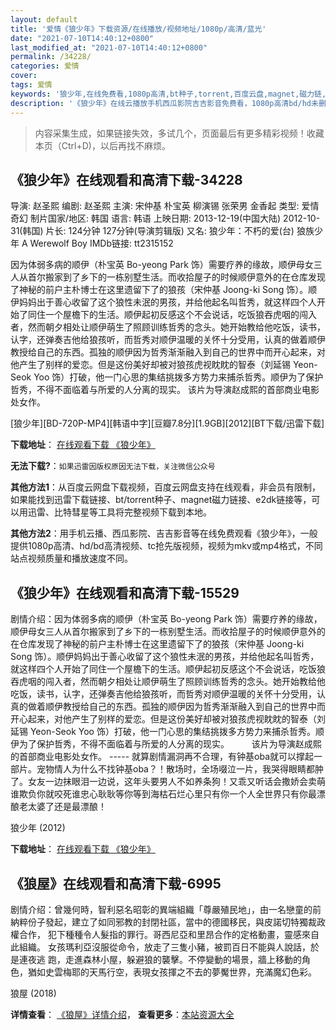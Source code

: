 ```yaml
---
layout: default
title: '爱情《狼少年》下载资源/在线播放/视频地址/1080p/高清/蓝光'
date: "2021-07-10T14:40:12+0800"
last_modified_at: "2021-07-10T14:40:12+0800"
permalink: /34228/
categories: 爱情
cover:
tags: 爱情
keywords: '狼少年,在线免费看,1080p高清,bt种子,torrent,百度云盘,magnet,磁力链,迅雷下载资源'
description: '《狼少年》在线云播放手机西瓜影院吉吉影音免费看，1080p高清bd/hd未删减完整版和tc抢先枪版，mkv/mp4格式，附带bt/torrent种子、magnet/磁力链、百度云盘、网盘资源迅雷下载链接'
---
```


>内容采集生成，如果链接失效，多试几个，页面最后有更多精彩视频！收藏本页（Ctrl+D)，以后再找不麻烦。


## 《狼少年》在线观看和高清下载-34228

导演: 赵圣熙 编剧: 赵圣熙 主演: 宋仲基 朴宝英 柳演锡 张荣男 金香起 类型: 爱情 奇幻 制片国家/地区: 韩国 语言: 韩语 上映日期: 2013-12-19(中国大陆) 2012-10-31(韩国) 片长: 124分钟 127分钟(导演剪辑版) 又名: 狼少年：不朽的爱(台) 狼族少年 A Werewolf Boy IMDb链接: tt2315152

因为体弱多病的顺伊（朴宝英 Bo-yeong Park 饰）需要疗养的缘故，顺伊母女三人从首尔搬家到了乡下的一栋别墅生活。而收拾屋子的时候顺伊意外的在仓库发现了神秘的前户主朴博士在这里遗留下了的狼孩（宋仲基 Joong-ki Song 饰）。顺伊妈妈出于善心收留了这个狼性未泯的男孩，并给他起名叫哲秀，就这样四个人开始了同住一个屋檐下的生活。顺伊起初反感这个不会说话，吃饭狼吞虎咽的闯入者，然而朝夕相处让顺伊萌生了照顾训练哲秀的念头。她开始教给他吃饭，读书，认字，还弹奏吉他给狼孩听，而哲秀对顺伊温暖的关怀十分受用，认真的做着顺伊教授给自己的东西。孤独的顺伊因为哲秀渐渐融入到自己的世界中而开心起来，对他产生了别样的爱恋。但是这份美好却被对狼孩虎视眈眈的智泰（刘延锡 Yeon-Seok Yoo 饰）打破，他一门心思的集结挑拨多方势力来捕杀哲秀。顺伊为了保护哲秀，不得不面临着与所爱的人分离的现实。 该片为导演赵成熙的首部商业电影处女作。


[狼少年][BD-720P-MP4][韩语中字][豆瓣7.8分][1.9GB][2012][BT下载/迅雷下载]

**下载地址**： [在线观看下载 《狼少年》](https://www.btdx8.com/torrent/a_werewolf_boy_2012.html) 


**无法下载?**：`如果迅雷因版权原因无法下载，关注微信公众号 `

**其他方法1**：从百度云网盘下载视频，百度云网盘支持在线观看，非会员有限制，如果能找到迅雷下载链接、bt/torrent种子、magnet磁力链接、e2dk链接等，可以用迅雷、比特彗星等工具将完整视频下载到本地。

**其他方法2**：用手机云播、西瓜影院、吉吉影音等在线免费观看《狼少年》，一般提供1080p高清、hd/bd高清视频、tc抢先版视频，视频为mkv或mp4格式，不同站点视频质量和播放速度不同。


## 《狼少年》在线观看和高清下载-15529

剧情介绍：因为体弱多病的顺伊（朴宝英 Bo-yeong Park 饰）需要疗养的缘故，顺伊母女三人从首尔搬家到了乡下的一栋别墅生活。而收拾屋子的时候顺伊意外的在仓库发现了神秘的前户主朴博士在这里遗留下了的狼孩（宋仲基 Joong-ki Song 饰）。顺伊妈妈出于善心收留了这个狼性未泯的男孩，并给他起名叫哲秀，就这样四个人开始了同住一个屋檐下的生活。顺伊起初反感这个不会说话，吃饭狼吞虎咽的闯入者，然而朝夕相处让顺伊萌生了照顾训练哲秀的念头。她开始教给他吃饭，读书，认字，还弹奏吉他给狼孩听，而哲秀对顺伊温暖的关怀十分受用，认真的做着顺伊教授给自己的东西。孤独的顺伊因为哲秀渐渐融入到自己的世界中而开心起来，对他产生了别样的爱恋。但是这份美好却被对狼孩虎视眈眈的智泰（刘延锡 Yeon-Seok Yoo 饰）打破，他一门心思的集结挑拨多方势力来捕杀哲秀。顺伊为了保护哲秀，不得不面临着与所爱的人分离的现实。  　　该片为导演赵成熙的首部商业电影处女作。 ----- 就算剧情漏洞再不合理，有钟基oba就可以撑起一部片。宠物情人为什么不找钟基oba？！散场时，全场啜泣一片，我哭得眼睛都肿了。女友一边抹眼泪一边说，这年头要男人不如养条狗！又乖又听话会撒娇会卖萌谁欺负你就咬死谁忠心耿耿等你等到海枯石烂心里只有你一个人全世界只有你最漂酿老太婆了还是最漂酿！


狼少年 (2012)

**下载地址**： [在线观看下载 《狼少年》](https://www.btbtdy.me/btdy/dy4554.html) 


## 《狼屋》在线观看和高清下载-6995

剧情介绍：曾幾何時，智利惡名昭彰的異端組織「尊嚴殖民地」，由一名戀童的前納粹份子發起，建立了如同邪教的封閉社區，當中的德國移民，與皮諾切特獨裁政權合作， 犯下種種令人髮指的罪行。哥西尼亞和里昂合作的定格動畫，靈感來自此組織。 女孩瑪利亞沒服從命令，放走了三隻小豬，被罰百日不能與人說話，於是連夜逃 跑，走進森林小屋，躲避狼的襲擊。不停變動的場景，牆上移動的角色，猶如史雲梅耶的天馬行空，表現女孩揮之不去的夢魘世界，充滿魔幻色彩。


狼屋 (2018)

**详情查看**： [《狼屋》详情介绍](/movie/6995/)， **查看更多**：[本站资源大全](/movie/t/all/)

